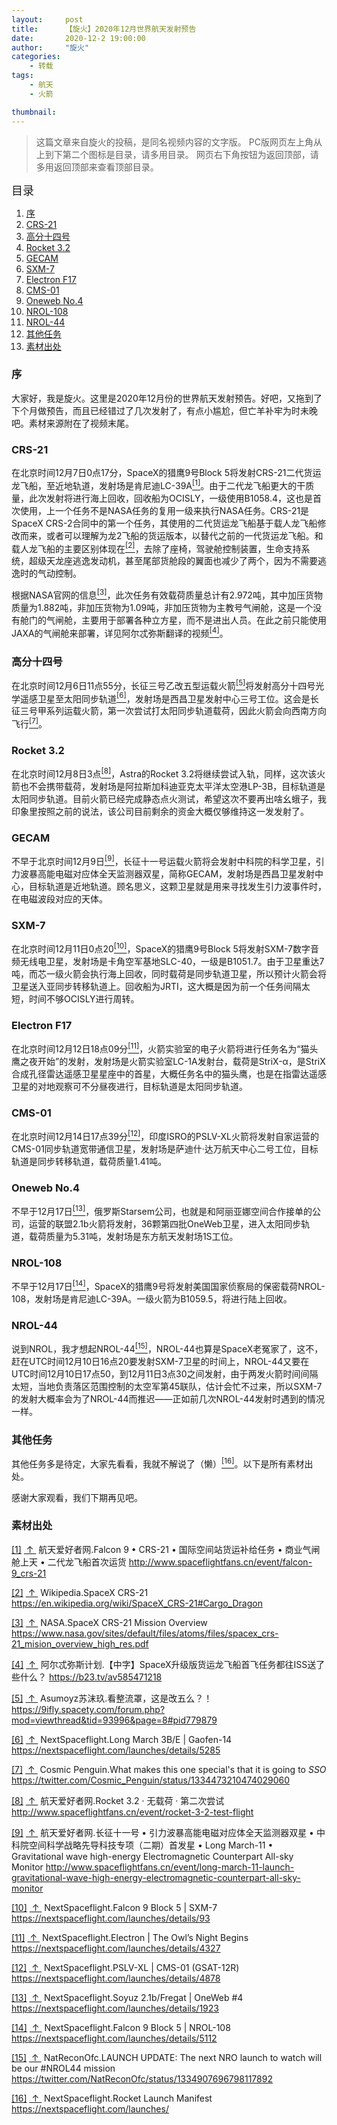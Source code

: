 ```yaml
---
layout:     post
title:      【旋火】2020年12月世界航天发射预告
date:       2020-12-2 19:00:00
author:     "旋火"
categories:
    - 转载
tags:
    - 航天
    - 火箭

thumbnail: 
---
```

>这篇文章来自旋火的投稿，是同名视频内容的文字版。
>PC版网页左上角从上到下第二个图标是目录，请多用目录。
>网页右下角按钮为返回顶部，请多用返回顶部来查看顶部目录。

<escape><font size=4>目录</font></escape>

1. [序](#序)
2. [CRS-21](#CRS-21)
3. [高分十四号](#高分十四号)
4. [Rocket 3.2](#Rocket-3-2)
5. [GECAM](#GECAM)
6. [SXM-7](#SXM-7)
7. [Electron F17](#Electron-F17)
8. [CMS-01](#CMS-01)
9. [Oneweb No.4](#Oneweb-No-4)
10. [NROL-108](#NROL-108)
11. [NROL-44](#NROL-44)
12. [其他任务](#其他任务)
13. [素材出处](#素材出处)

### 序

大家好，我是旋火。这里是2020年12月份的世界航天发射预告。好吧，又拖到了下个月做预告，而且已经错过了几次发射了，有点小尴尬，但亡羊补牢为时未晚吧。素材来源附在了视频末尾。

### CRS-21

在北京时间12月7日0点17分，SpaceX的猎鹰9号Block 5将发射CRS-21二代货运龙飞船，至近地轨道，发射场是肯尼迪LC-39A<escape><a name = "ref_1_s"><a href="#ref_1_d"><sup>[1]</sup></a></escape>。由于二代龙飞船更大的干质量，此次发射将进行海上回收，回收船为OCISLY，一级使用B1058.4，这也是首次使用，上一个任务不是NASA任务的复用一级来执行NASA任务。CRS-21是SpaceX CRS-2合同中的第一个任务，其使用的二代货运龙飞船基于载人龙飞船修改而来，或者可以理解为龙2飞船的货运版本，以替代之前的一代货运龙飞船。和载人龙飞船的主要区别体现在<escape><a name = "ref_2_s"><a href="#ref_2_d"><sup>[2]</sup></a></escape>，去除了座椅，驾驶舱控制装置，生命支持系统，超级天龙座逃逸发动机，甚至尾部货舱段的翼面也减少了两个，因为不需要逃逸时的气动控制。

根据NASA官网的信息<escape><a name = "ref_3_s"><a href="#ref_3_d"><sup>[3]</sup></a></escape>，此次任务有效载荷质量总计有2.972吨，其中加压货物质量为1.882吨，非加压货物为1.09吨，非加压货物为主教号气闸舱，这是一个没有舱门的气闸舱，主要用于部署各种立方星，而不是进出人员。在此之前只能使用JAXA的气闸舱来部署，详见阿尔忒弥斯翻译的视频<escape><a name = "ref_4_s"><a href="#ref_4_d"><sup>[4]</sup></a></escape>。

### 高分十四号

在北京时间12月6日11点55分，长征三号乙改五型运载火箭<escape><a name = "ref_5_s"><a href="#ref_5_d"><sup>[5]</sup></a></escape>将发射高分十四号光学遥感卫星至太阳同步轨道<escape><a name = "ref_6_s"><a href="#ref_6_d"><sup>[6]</sup></a></escape>，发射场是西昌卫星发射中心三号工位。这会是长征三号甲系列运载火箭，第一次尝试打太阳同步轨道载荷，因此火箭会向西南方向飞行<escape><a name = "ref_7_s"><a href="#ref_7_d"><sup>[7]</sup></a></escape>。

### Rocket 3.2

在北京时间12月8日3点<escape><a name = "ref_8_s"><a href="#ref_8_d"><sup>[8]</sup></a></escape>，Astra的Rocket 3.2将继续尝试入轨，同样，这次该火箭也不会携带载荷，发射场是阿拉斯加科迪亚克太平洋太空港LP-3B，目标轨道是太阳同步轨道。目前火箭已经完成静态点火测试，希望这次不要再出啥幺蛾子，我印象里按照之前的说法，该公司目前剩余的资金大概仅够维持这一发发射了。

### GECAM

不早于北京时间12月9日<escape><a name = "ref_9_s"><a href="#ref_9_d"><sup>[9]</sup></a></escape>，长征十一号运载火箭将会发射中科院的科学卫星，引力波暴高能电磁对应体全天监测器双星，简称GECAM，发射场是西昌卫星发射中心，目标轨道是近地轨道。顾名思义，这颗卫星就是用来寻找发生引力波事件时，在电磁波段对应的天体。

### SXM-7

在北京时间12月11日0点20<escape><a name = "ref_10_s"><a href="#ref_10_d"><sup>[10]</sup></a></escape>，SpaceX的猎鹰9号Block 5将发射SXM-7数字音频无线电卫星，发射场是卡角空军基地SLC-40，一级是B1051.7。由于卫星重达7吨，而芯一级火箭会执行海上回收，同时载荷是同步轨道卫星，所以预计火箭会将卫星送入亚同步转移轨道上。回收船为JRTI，这大概是因为前一个任务间隔太短，时间不够OCISLY进行周转。

### Electron F17

在北京时间12月12日18点09分<escape><a name = "ref_11_s"><a href="#ref_11_d"><sup>[11]</sup></a></escape>，火箭实验室的电子火箭将进行任务名为“猫头鹰之夜开始”的发射，发射场是火箭实验室LC-1A发射台，载荷是StriX-α，是StriX合成孔径雷达遥感卫星星座中的首星，大概任务名中的猫头鹰，也是在指雷达遥感卫星的对地观察可不分昼夜进行，目标轨道是太阳同步轨道。

### CMS-01

在北京时间12月14日17点39分<escape><a name = "ref_12_s"><a href="#ref_12_d"><sup>[12]</sup></a></escape>，印度ISRO的PSLV-XL火箭将发射自家运营的CMS-01同步轨道宽带通信卫星，发射场是萨迪什·达万航天中心二号工位，目标轨道是同步转移轨道，载荷质量1.41吨。

### Oneweb No.4

不早于12月17日<escape><a name = "ref_13_s"><a href="#ref_13_d"><sup>[13]</sup></a></escape>，俄罗斯Starsem公司，也就是和阿丽亚娜空间合作接单的公司，运营的联盟2.1b火箭将发射，36颗第四批OneWeb卫星，进入太阳同步轨道，载荷质量为5.31吨，发射场是东方航天发射场1S工位。

### NROL-108

不早于12月17日<escape><a name = "ref_14_s"><a href="#ref_14_d"><sup>[14]</sup></a></escape>，SpaceX的猎鹰9号将发射美国国家侦察局的保密载荷NROL-108，发射场是肯尼迪LC-39A。一级火箭为B1059.5，将进行陆上回收。

### NROL-44

说到NROL，我才想起NROL-44<escape><a name = "ref_15_s"><a href="#ref_15_d"><sup>[15]</sup></a></escape>，NROL-44也算是SpaceX老冤家了，这不，赶在UTC时间12月10日16点20要发射SXM-7卫星的时间上，NROL-44又要在UTC时间12月10日17点50，到12月11日3点30之间发射，由于两发火箭时间间隔太短，当地负责落区范围控制的太空军第45联队，估计会忙不过来，所以SXM-7的发射大概率会为了NROL-44而推迟——正如前几次NROL-44发射时遇到的情况一样。

### 其他任务

其他任务多是待定，大家先看看，我就不解说了（懒）<escape><a name = "ref_16_s"><a href="#ref_16_d"><sup>[16]</sup></a></escape>。以下是所有素材出处。

感谢大家观看，我们下期再见吧。

### 素材出处

<escape><a name = "ref_1_d"><a href = "#ref_1_d">[1]</a></a>&nbsp;<a href = "#ref_1_s">&nbsp;↑&nbsp;</a></escape> 航天爱好者网.Falcon 9 • CRS-21 • 国际空间站货运补给任务 • 商业气闸舱上天 • 二代龙飞船首次运货
http://www.spaceflightfans.cn/event/falcon-9_crs-21

<escape><a name = "ref_2_d"><a href = "#ref_2_d">[2]</a></a>&nbsp;<a href = "#ref_2_s">&nbsp;↑&nbsp;</a></escape> Wikipedia.SpaceX CRS-21
https://en.wikipedia.org/wiki/SpaceX_CRS-21#Cargo_Dragon

<escape><a name = "ref_3_d"><a href = "#ref_3_d">[3]</a></a>&nbsp;<a href = "#ref_3_s">&nbsp;↑&nbsp;</a></escape> NASA.SpaceX CRS-21 Mission Overview
https://www.nasa.gov/sites/default/files/atoms/files/spacex_crs-21_mision_overview_high_res.pdf

<escape><a name = "ref_4_d"><a href = "#ref_4_d">[4]</a></a>&nbsp;<a href = "#ref_4_s">&nbsp;↑&nbsp;</a></escape> 阿尔忒弥斯计划.【中字】SpaceX升级版货运龙飞船首飞任务都往ISS送了些什么？
https://b23.tv/av585471218

<escape><a name = "ref_5_d"><a href = "#ref_5_d">[5]</a></a>&nbsp;<a href = "#ref_5_s">&nbsp;↑&nbsp;</a></escape> Asumoyz苏沫玖.看整流罩，这是改五么？！
https://9ifly.spacety.com/forum.php?mod=viewthread&tid=93996&page=8#pid779879

<escape><a name = "ref_6_d"><a href = "#ref_6_d">[6]</a></a>&nbsp;<a href = "#ref_6_s">&nbsp;↑&nbsp;</a></escape> NextSpaceflight.Long March 3B/E | Gaofen-14
https://nextspaceflight.com/launches/details/5285

<escape><a name = "ref_7_d"><a href = "#ref_7_d">[7]</a></a>&nbsp;<a href = "#ref_7_s">&nbsp;↑&nbsp;</a></escape> Cosmic Penguin.What makes this one special's that it is going to *SSO*
https://twitter.com/Cosmic_Penguin/status/1334473210474029060

<escape><a name = "ref_8_d"><a href = "#ref_8_d">[8]</a></a>&nbsp;<a href = "#ref_8_s">&nbsp;↑&nbsp;</a></escape> 航天爱好者网.Rocket 3.2 · 无载荷 · 第二次尝试
http://www.spaceflightfans.cn/event/rocket-3-2-test-flight

<escape><a name = "ref_9_d"><a href = "#ref_9_d">[9]</a></a>&nbsp;<a href = "#ref_9_s">&nbsp;↑&nbsp;</a></escape> 航天爱好者网.长征十一号 • 引力波暴高能电磁对应体全天监测器双星 • 中科院空间科学战略先导科技专项（二期）首发星 • Long March-11 • Gravitational wave high-energy Electromagnetic Counterpart All-sky Monitor
http://www.spaceflightfans.cn/event/long-march-11-launch-gravitational-wave-high-energy-electromagnetic-counterpart-all-sky-monitor

<escape><a name = "ref_10_d"><a href = "#ref_10_d">[10]</a></a>&nbsp;<a href = "#ref_10_s">&nbsp;↑&nbsp;</a></escape> NextSpaceflight.Falcon 9 Block 5 | SXM-7
https://nextspaceflight.com/launches/details/93

<escape><a name = "ref_11_d"><a href = "#ref_11_d">[11]</a></a>&nbsp;<a href = "#ref_11_s">&nbsp;↑&nbsp;</a></escape> NextSpaceflight.Electron | The Owl’s Night Begins
https://nextspaceflight.com/launches/details/4327

<escape><a name = "ref_12_d"><a href = "#ref_12_d">[12]</a></a>&nbsp;<a href = "#ref_12_s">&nbsp;↑&nbsp;</a></escape> NextSpaceflight.PSLV-XL | CMS-01 (GSAT-12R)
https://nextspaceflight.com/launches/details/4878

<escape><a name = "ref_13_d"><a href = "#ref_13_d">[13]</a></a>&nbsp;<a href = "#ref_13_s">&nbsp;↑&nbsp;</a></escape> NextSpaceflight.Soyuz 2.1b/Fregat | OneWeb #4
https://nextspaceflight.com/launches/details/1923

<escape><a name = "ref_14_d"><a href = "#ref_14_d">[14]</a></a>&nbsp;<a href = "#ref_14_s">&nbsp;↑&nbsp;</a></escape> NextSpaceflight.Falcon 9 Block 5 | NROL-108
https://nextspaceflight.com/launches/details/5112

<escape><a name = "ref_15_d"><a href = "#ref_15_d">[15]</a></a>&nbsp;<a href = "#ref_15_s">&nbsp;↑&nbsp;</a></escape> NatReconOfc.LAUNCH UPDATE: The next NRO launch to watch will be our #NROL44 mission
https://twitter.com/NatReconOfc/status/1334907696798117892

<escape><a name = "ref_16_d"><a href = "#ref_16_d">[16]</a></a>&nbsp;<a href = "#ref_16_s">&nbsp;↑&nbsp;</a></escape> NextSpaceflight.Rocket Launch Manifest
https://nextspaceflight.com/launches/